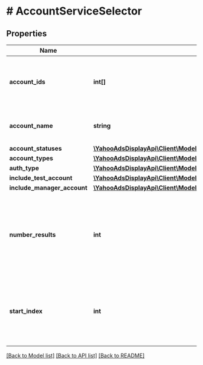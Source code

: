 # # AccountServiceSelector

## Properties

Name | Type | Description | Notes
------------ | ------------- | ------------- | -------------
**account_ids** | **int[]** | &lt;div lang&#x3D;\&quot;ja\&quot;&gt;指定しない場合は紐づくアカウントをすべて取得します。&lt;/div&gt; &lt;div lang&#x3D;\&quot;en\&quot;&gt;If nothing is selected, all accounts are retrieved.&lt;/div&gt; | [optional]
**account_name** | **string** | &lt;div lang&#x3D;\&quot;ja\&quot;&gt;アカウント名です。&lt;/div&gt; &lt;div lang&#x3D;\&quot;en\&quot;&gt;Account name.&lt;/div&gt; | [optional]
**account_statuses** | [**\YahooAdsDisplayApi\Client\Model\AccountServiceStatus[]**](AccountServiceStatus.md) |  | [optional]
**account_types** | [**\YahooAdsDisplayApi\Client\Model\AccountServiceType[]**](AccountServiceType.md) |  | [optional]
**auth_type** | [**\YahooAdsDisplayApi\Client\Model\AccountServiceAuthType**](AccountServiceAuthType.md) |  | [optional]
**include_test_account** | [**\YahooAdsDisplayApi\Client\Model\AccountServiceIncludeTestAccount**](AccountServiceIncludeTestAccount.md) |  | [optional]
**include_manager_account** | [**\YahooAdsDisplayApi\Client\Model\AccountServiceIncludeManagerAccount**](AccountServiceIncludeManagerAccount.md) |  | [optional]
**number_results** | **int** | &lt;div lang&#x3D;\&quot;ja\&quot;&gt;ページの最大件数です。このフィールドは、1以上を指定する必要があります。&lt;/div&gt; &lt;div lang&#x3D;\&quot;en\&quot;&gt;Maximum number of results to return in this page. This field must be greater than or equal to 1. Also see Entity Limits per operation.&lt;/div&gt; | [optional] [default to 500]
**start_index** | **int** | &lt;div lang&#x3D;\&quot;ja\&quot;&gt;ページの先頭のインデックスです。このフィールドは、1以上を指定する必要があります。&lt;/div&gt; &lt;div lang&#x3D;\&quot;en\&quot;&gt;Index of the first result to return in this page. This field must be greater than or equal to 1.&lt;/div&gt; | [optional] [default to 1]

[[Back to Model list]](../../README.md#models) [[Back to API list]](../../README.md#endpoints) [[Back to README]](../../README.md)
